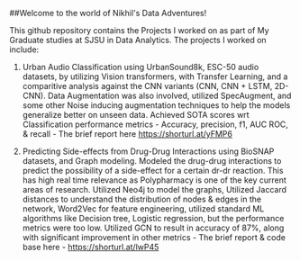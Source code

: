 ##Welcome to the world of Nikhil's Data Adventures! 

This github repository contains the Projects I worked on as part of My Graduate studies at SJSU in Data Analytics. 
The projects I worked on include: 

1. Urban Audio Classification using UrbanSound8k, ESC-50 audio datasets, by utilizing Vision transformers, with Transfer Learning, and a comparitive analysis against the CNN variants (CNN, CNN + LSTM, 2D-CNN). Data Augmentation was also involved, utilized SpecAugment, and some other Noise inducing augmentation techniques to help the models generalize better on unseen data. Achieved SOTA scores wrt Classification performance metrics -  Accuracy, precision, f1, AUC ROC, & recall - The brief report here https://shorturl.at/yFMP6

2. Predicting Side-effects from Drug-Drug Interactions using BioSNAP datasets, and Graph modeling. Modeled the drug-drug interactions to predict the possibility of a side-effect for a certain dr-dr reaction. This has high real time relevance as Polypharmacy is one of the key current areas of research. Utilized Neo4j to model the graphs, Utilized Jaccard distances to understand the distribution of nodes & edges in the network, Word2Vec for feature engineering, utilized standard ML algorithms like Decision tree, Logistic regression, but the performance metrics were too low. Utilized GCN to result in accuracy of 87%, along with significant improvement in other metrics - The brief report & code base here - https://shorturl.at/lwP45

